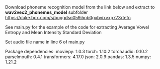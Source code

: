 Download phoneme recognition model from the link below and extract to **wav2vec2_phonemes_model** subfolder
https://duke.box.com/s/buggdsn059i5pb0gxbvixvxp773rtefn

See main.py for the example of the code for extracting Average Vowel Entropy and Mean Intensity Standard Deviation

Set audio file name in line 6 of main.py


Package dependencies:
moviepy:	1.0.3
torch:		1.10.2
torchaudio:	0.10.2
parselmouth:	0.4.1
transformers:	4.17.0
json:		2.0.9
pandas:		1.3.5
numpy:		1.21.2

